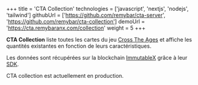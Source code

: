 +++
title = 'CTA Collection'
technologies = ['javascript', 'nextjs', 'nodejs', 'tailwind']
githubUrl = ['https://github.com/remybar/cta-server', 'https://github.com/remybar/cta-collection']
demoUrl = 'https://cta.remybaranx.com/collection'
weight = 5
+++

**CTA Collection** liste toutes les cartes du jeu [Cross The Ages](https://www.crosstheages.com/) et affiche les quantités existantes en fonction de leurs caractéristiques.

Les données sont récupérées sur la blockchain [ImmutableX](https://www.immutable.com/) grâce à leur [SDK](https://docs.immutable.com/docs/x/start-here).

CTA collection est actuellement en production.
